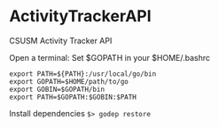 # ActivityTrackerAPI
CSUSM Activity Tracker API

Open a terminal:
Set $GOPATH in your $HOME/.bashrc
```
export PATH=${PATH}:/usr/local/go/bin
export GOPATH=$HOME/path/to/go
export GOBIN=$GOPATH/bin
export PATH=$GOPATH:$GOBIN:$PATH
```

Install dependencies
`$> godep restore`